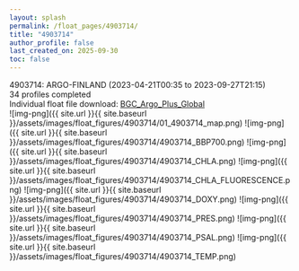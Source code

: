 ```yaml
---
layout: splash
permalink: /float_pages/4903714/
title: "4903714"
author_profile: false
last_created_on: 2025-09-30
toc: false
---
```

 
4903714: ARGO-FINLAND (2023-04-21T00:35 to 2023-09-27T21:15)\
34 profiles completed\
Individual float file download: [BGC_Argo_Plus_Global](https://ftp.soest.hawaii.edu/bgc_argo_plus/Individual_Floats/outliers_removed/4903714_Sprof_processed.nc)\
![img-png]({{ site.url }}{{ site.baseurl }}/assets/images/float_figures/4903714/01_4903714_map.png)
![img-png]({{ site.url }}{{ site.baseurl }}/assets/images/float_figures/4903714/4903714_BBP700.png)
![img-png]({{ site.url }}{{ site.baseurl }}/assets/images/float_figures/4903714/4903714_CHLA.png)
![img-png]({{ site.url }}{{ site.baseurl }}/assets/images/float_figures/4903714/4903714_CHLA_FLUORESCENCE.png)
![img-png]({{ site.url }}{{ site.baseurl }}/assets/images/float_figures/4903714/4903714_DOXY.png)
![img-png]({{ site.url }}{{ site.baseurl }}/assets/images/float_figures/4903714/4903714_PRES.png)
![img-png]({{ site.url }}{{ site.baseurl }}/assets/images/float_figures/4903714/4903714_PSAL.png)
![img-png]({{ site.url }}{{ site.baseurl }}/assets/images/float_figures/4903714/4903714_TEMP.png)
